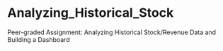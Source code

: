 # Analyzing_Historical_Stock
Peer-graded Assignment: Analyzing Historical Stock/Revenue Data and Building a Dashboard
